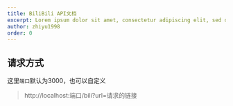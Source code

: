 ```yaml
---
title: BiliBili API文档
excerpt: Lorem ipsum dolor sit amet, consectetur adipiscing elit, sed do eiusmod tempor incididunt ut labore et dolore magna aliqua. Praesent elementum facilisis leo vel fringilla est ullamcorper eget. At imperdiet dui accumsan sit amet nulla facilities morbi tempus.
author: zhiyu1998
order: 0
---
```


## 请求方式

这里`端口`默认为3000，也可以自定义

> http://localhost:端口/bili?url=请求的链接